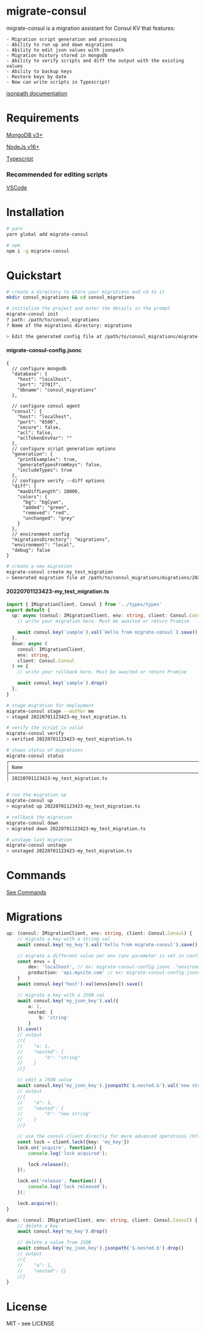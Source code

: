 # migrate-consul

migrate-consul is a migration assistant for Consul KV that features:

    - Migration script generation and processing
    - Ability to run up and down migrations
    - Ability to edit json values with jsonpath
    - Migration history stored in mongodb
    - Ability to verify scripts and diff the output with the existing values
    - Ability to backup keys
    - Restore keys by date
    - Now can write scripts in Typescript!

[jsonpath documentation](https://support.smartbear.com/alertsite/docs/monitors/api/endpoint/jsonpath.html)

# Requirements

[MongoDB v3+](https://www.mongodb.com/)

[NodeJs v16+](https://nodejs.org/en/)

[Typescript](https://www.typescriptlang.org/)

### Recommended for editing scripts

[VSCode](https://code.visualstudio.com/)

# Installation

```sh
# yarn
yarn global add migrate-consul

# npm
npm i -g migrate-consul
```

# Quickstart

```sh
# create a directory to store your migrations and cd to it
mkdir consul_migrations && cd consul_migrations

# initialize the project and enter the details in the prompt
migrate-consul init
? path: /path/to/consul_migrations
? Name of the migrations directory: migrations

> Edit the generated config file at /path/to/consul_migrations/migrate-consul-config.jsonc
```

#### migrate-consul-config.jsonc

```jsonc
{
  // configure mongodb
  "database": {
    "host": "localhost",
    "port": "27017",
    "dbname": "consul_migrations"
  },

  // configure consul agent
  "consul": {
    "host": "localhost",
    "port": "8500",
    "secure": false,
    "acl": false,
    "aclTokenEnvVar": ""
  },
  // configure script generation options
  "generation": {
    "printExamples": true,
    "generateTypesFromKeys": false,
    "includeTypes": true
  },
  // configure verify --diff options
  "diff": {
    "maxDiffLength": 10000,
    "colors": {
      "bg": "bgCyan",
      "added": "green",
      "removed": "red",
      "unchanged": "grey"
    }
  },
  // environment config
  "migrationsDirectory": "migrations",
  "environment": "local",
  "debug": false
}
```

```sh
# create a new migration
migrate-consul create my_test_migration
> Generated migration file at /path/to/consul_migrations/migrations/20220701123423-my_test_migration.ts
```

#### 20220701123423-my_test_migration.ts

```ts
import { IMigrationClient, Consul } from '../types/types'
export default {
  up: async (consul: IMigrationClient, env: string, client: Consul.Consul) => {
    // write your migration here. Must be awaited or return Promise

    await consul.key(`sample`).val(`Hello from migrate-consul`).save()
  },
  down: async (
    consul: IMigrationClient,
    env: string,
    client: Consul.Consul
  ) => {
    // write your rollback here. Must be awaited or return Promise

    await consul.key(`sample`).drop()
  },
}
```

```sh
# stage migration for deployment
migrate-consul stage --author me
> staged 20220701123423-my_test_migration.ts

# verify the script is valid
migrate-consul verify
> verified 20220701123423-my_test_migration.ts

# shows status of migrations
migrate-consul status
┌────────────────────────────────────────────────────────────────────────────────────┬──────────┬─────────┬─────────────────┬───────────────────────────────────────────────────────────┬───────────────────────────────────────────────────────────┐
│ Name                                                                               │ Author   │ Status  │ Last Changed By │ Date of Last Change                                       │ Date Migration Applied                                    │
├────────────────────────────────────────────────────────────────────────────────────┼──────────┼─────────┼─────────────────┼───────────────────────────────────────────────────────────┼───────────────────────────────────────────────────────────┤
│ 20220701123423-my_test_migration.ts                                                    │ me │ PENDING │         │ Fri Jul 1 2022 17:51:18 GMT-0800 (Pacific Standard Time) │                                                           │


# run the migration up
migrate-consul up
> migrated up 20220701123423-my_test_migration.ts

# rollback the migration
migrate-consul down
> migrated down 20220701123423-my_test_migration.ts

# unstage last migration
migrate-consul unstage
> unstaged 20220701123423-my_test_migration.ts

```

# Commands

[See Commands](./docs/commands.md)

# Migrations

```ts
up: (consul: IMigrationClient, env: string, client: Consul.Consul) {
    // migrate a key with a string val
    await consul.key('my_key').val('hello from migrate-consul').save()

    // migrate a different value per env (env parameter is set in config file)
    const envs = {
        dev: 'localhost', // ex: migrate-consul-config.jsonc ."environment": "dev"
        production: 'api.mysite.com' // ex: migrate-consul-config.jsonc ."environment": "production"
    }
    await consul.key('host').val(envs[env]).save()

    // migrate a key with a JSON val
    await consul.key('my_json_key').val({
        a: 1,
        nested: {
            b: 'string'
        }
    }).save()
    // output
    //{
    //    "a: 1,
    //    "nested": {
    //        "b": "string"
    //    }
    //}

    // edit a JSON value
    await consul.key('my_json_key').jsonpath('$.nested.b').val('new string').save()
    // output
    //{
    //    "a": 1,
    //    "nested": {
    //        "b": "new string"
    //    }
    //}

    // use the consul client directly for more advanced operations (https://www.npmjs.com/package/consul)
    const lock = client.lock({key: 'my_key'})
    lock.on('acquire', function() {
        console.log('lock acquired');

        lock.release();
    });

    lock.on('release', function() {
        console.log('lock released');
    });

    lock.acquire();
}
```

```ts
down: (consul: IMigrationClient, env: string, client: Consul.Consul) {
    // delete a key
    await consul.key('my_key').drop()

    // delete a value from JSON
    await consul.key('my_json_key').jsonpath('$.nested.b').drop()
    // output
    //{
    //    "a": 1,
    //    "nested": {}
    //}
}
```

# License

MIT - see LICENSE
